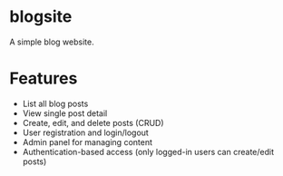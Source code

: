 # blogsite

A simple blog website.


# Features

- List all blog posts
- View single post detail
- Create, edit, and delete posts (CRUD)
- User registration and login/logout
- Admin panel for managing content
- Authentication-based access (only logged-in users can create/edit posts)

